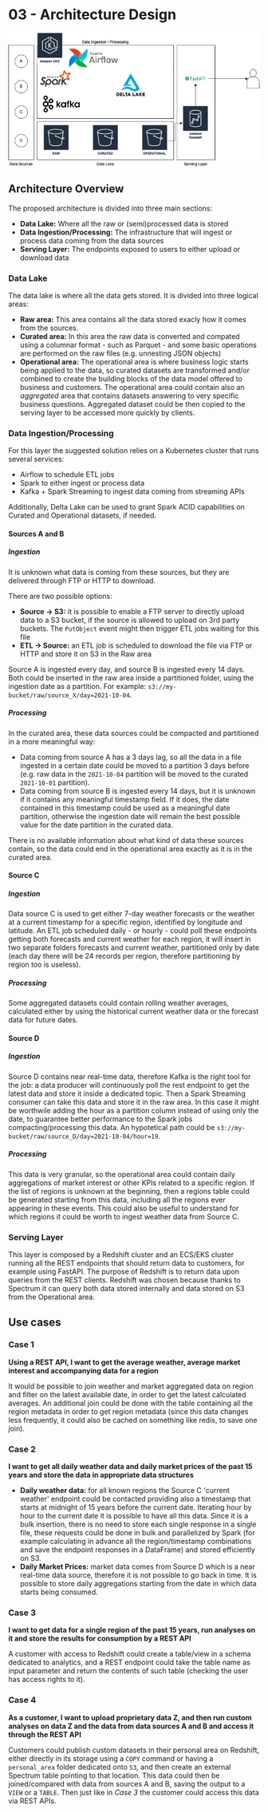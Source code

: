 # 03 - Architecture Design

![Architecture Design](./architecture.png)

## Architecture Overview

The proposed architecture is divided into three main sections:
* **Data Lake:** Where all the raw or (semi)processed data is stored
* **Data Ingestion/Processing:** The infrastructure that will ingest or process data coming from the data sources
* **Serving Layer:** The endpoints exposed to users to either upload or download data

### Data Lake

The data lake is where all the data gets stored. It is divided into three logical areas:

* **Raw area:** This area contains all the data stored exacly how it comes from the sources.
* **Curated area:** In this area the raw data is converted and compated using a columnar format - such as Parquet - and some basic operations are performed on the raw files (e.g. unnesting JSON objects)
* **Operational area:** The operational area is where business logic starts being applied to the data, so curated datasets are transformed and/or combined to create the building blocks of the data model offered to business and customers.
The operational area could contain also an *aggregated* area that contains datasets answering to very specific business questions.
Aggregated dataset could be then copied to the serving layer to be accessed more quickly by clients.

### Data Ingestion/Processing

For this layer the suggested solution relies on a Kubernetes cluster that runs several services:
* Airflow to schedule ETL jobs
* Spark to either ingest or process data
* Kafka + Spark Streaming to ingest data coming from streaming APIs

Additionally, Delta Lake can be used to grant Spark ACID capabilities on Curated and Operational datasets, if needed.

#### Sources A and B
##### Ingestion
It is unknown what data is coming from these sources, but they are delivered through FTP or HTTP to download.

There are two possible options:
* **Source -> S3:** it is possible to enable a FTP server to directly upload data to a S3 bucket, if the source is allowed to upload on 3rd party buckets. The `PutObject` event might then trigger ETL jobs waiting for this file
* **ETL -> Source:** an ETL job is scheduled to download the file via FTP or HTTP and store it on S3 in the Raw area

Source A is ingested every day, and source B is ingested every 14 days. Both could be inserted in the raw area inside a partitioned folder, using the ingestion date as a partition. For example: `s3://my-bucket/raw/source_X/day=2021-10-04`.

##### Processing
In the curated area, these data sources could be compacted and partitioned in a more meaningful way:
* Data coming from source A has a 3 days lag, so all the data in a file ingested in a certain date could be moved to a partition 3 days before (e.g. raw data in the `2021-10-04` partition will be moved to the curated `2021-10-01` partition).
* Data coming from source B is ingested every 14 days, but it is unknown if it contains any meaningful timestamp field. If it does, the date contained in this timestamp could be used as a meaningful date partition, otherwise the ingestion date will remain the best possible value for the date partition in the curated data.

There is no available information about what kind of data these sources contain, so the data could end in the operational area exactly as it is in the curated area.

#### Source C
##### Ingestion
Data source C is used to get either 7-day weather forecasts or the weather at a current timestamp for a specific region, identified by longitude and latitude.
An ETL job scheduled daily - or hourly - could poll these endpoints getting both forecasts and current weather for each region, it will insert in two separate folders forecasts and current weather, partitioned only by date (each day there will be 24 records per region, therefore partitioning by region too is useless).
##### Processing
Some aggregated datasets could contain rolling weather averages, calculated either by using the historical current weather data or the forecast data for future dates.

#### Source D
##### Ingestion
Source D contains near real-time data, therefore Kafka is the right tool for the job: a data producer will continuously poll the rest endpoint to get the latest data and store it inside a dedicated topic. Then a Spark Streaming consumer can take this data and store it in the raw area. In this case it might be worthwile adding the hour as a partition column instead of using only the date, to guarantee better performance to the Spark jobs compacting/processing this data. An hypotetical path could be `s3://my-bucket/raw/source_D/day=2021-10-04/hour=19`.
##### Processing
This data is very granular, so the operational area could contain daily aggregations of market interest or other KPIs related to a specific region.
If the list of regions is unknown at the beginning, then a regions table could be generated starting from this data, including all the regions ever appearing in these events. This could also be useful to understand for which regions it could be worth to ingest weather data from Source C.

### Serving Layer

This layer is composed by a Redshift cluster and an ECS/EKS cluster running all the REST endpoints that should return data to customers, for example using FastAPI. 
The purpose of Redshift is to return data upon queries from the REST clients. Redshift was chosen because thanks to Spectrum it can query both data stored internally and data stored on S3 from the Operational area.

## Use cases

### Case 1
**Using a REST API, I want to get the average weather, average market interest and accompanying data for a region**

It would be possible to join weather and market aggregated data on region and filter on the latest available date, in order to get the latest calculated averages.
An additional join could be done with the table containing all the region metadata in order to get region metadata (since this data changes less frequently, it could also be cached on something like redis, to save one join).


### Case 2
**I want to get all daily weather data and daily market prices of the past 15 years and store the data in appropriate data structures**

* **Daily weather data:** for all known regions the Source C 'current weather' endpoint could be contacted providing also a timestamp that starts at midnight of 15 years before the current date. Iterating hour by hour to the current date it is possible to have all this data. Since it is a bulk insertion, there is no need to store each single response in a single file, these requests could be done in bulk and parallelized by Spark (for example calculating in advance all the region/timestamp combinations and save the endpoint responses in a DataFrame) and stored efficiently on S3.
* **Daily Market Prices:** market data comes from Source D which is a near real-time data source, therefore it is not possible to go back in time. It is possible to store daily aggregations starting from the date in which data starts being consumed.

### Case 3
**I want to get data for a single region of the past 15 years, run analyses on it and store the results for consumption by a REST API**

A customer with access to Redshift could create a table/view in a schema dedicated to analytics, and a REST endpoint could take the table name as input parameter and return the contents of such table (checking the user has access rights to it).

### Case 4
**As a customer, I want to upload proprietary data Z, and then run custom analyses on data Z and the data from data sources A and B and access it through the REST API**

Customers could publish custom datasets in their personal area on Redshift, either directly in its storage using a `COPY` command or having a `personal_area` folder dedicated onto `S3`, and then create an external Spectrum table pointing to that location.
This data could then be joined/compared with data from sources A and B, saving the output to a `VIEW` or a `TABLE`. Then just like in *Case 3* the customer could access this data via REST APIs.
